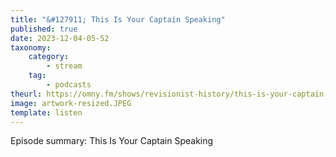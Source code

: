 ```yaml
---
title: "&#127911; This Is Your Captain Speaking"
published: true
date: 2023-12-04-05-52
taxonomy:
    category:
        - stream
    tag:
        - podcasts
theurl: https://omny.fm/shows/revisionist-history/this-is-your-captain-speaking
image: artwork-resized.JPEG
template: listen
---
```


Episode summary: This Is Your Captain Speaking
